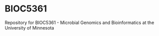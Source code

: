 # BIOC5361
Repository for BIOC5361 - Microbial Genomics and Bioinformatics at the University of Minnesota
